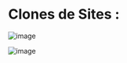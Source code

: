 # Clones de Sites :


![image](https://github.com/CarlosVarao/Clones-de-Sites/assets/127850509/fbd56068-78b3-4d40-bede-d47a03227164)

![image](https://github.com/CarlosVarao/Clones-de-Sites/assets/127850509/18748e91-374e-4240-8a0a-3be0edf48847)

